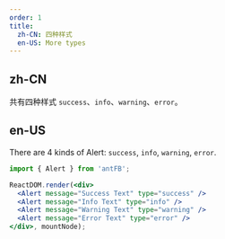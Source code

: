 ```yaml
---
order: 1
title:
  zh-CN: 四种样式
  en-US: More types
---
```


## zh-CN

共有四种样式 `success`、`info`、`warning`、`error`。

## en-US

There are 4 kinds of Alert: `success`, `info`, `warning`, `error`.

````jsx
import { Alert } from 'antFB';

ReactDOM.render(<div>
  <Alert message="Success Text" type="success" />
  <Alert message="Info Text" type="info" />
  <Alert message="Warning Text" type="warning" />
  <Alert message="Error Text" type="error" />
</div>, mountNode);
````
